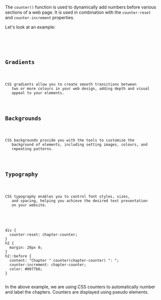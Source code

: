 The `counter()` function is used to
dynamically add numbers before
various sections of a web page.
It is used in combination
with the `counter-reset` and
`counter-increment` properties.

Let's look at an example:

<codeblock language="css" type="lesson">
<code>
<panel language="html">
<div>
  <h2>Gradients</h2>
  <p>CSS gradients allow you to create smooth transitions between
   two or more colours in your web design, adding depth and visual
   appeal to your elements.</p>
  <h2>Backgrounds</h2>
  <p>CSS backgrounds provide you with the tools to customize the
   background of elements, including setting images, colours, and
   repeating patterns.</p>
  <h2>Typography</h2>
  <p>CSS typography enables you to control font styles, sizes,
   and spacing, helping you achieve the desired text presentation
   on your website.</p>
</div>
</panel>
<panel language="css">
div {
  counter-reset: chapter-counter;
}
h2 {
  margin: 20px 0;
}
h2::before {
  content: "Chapter " counter(chapter-counter) ": ";
  counter-increment: chapter-counter;
  color: #0077b6;
}
</panel>
</code>
</codeblock>

In the above example, we
are using CSS counters to
automatically number
and label the chapters.
Counters are displayed
using pseudo elements.
